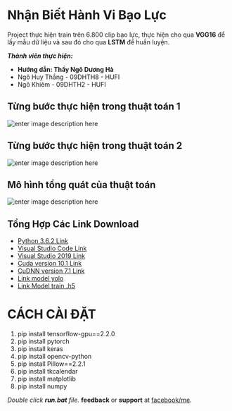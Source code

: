 # Nhận Biết Hành Vi Bạo Lực
Project thực hiện train trên 6.800 clip bạo lực, thực hiện cho qua **VGG16** để lấy mẫu dữ liệu và sau đó cho qua **LSTM** để huấn luyện. 

***Thành viên thực hiện:*** 

 - **Hướng dẫn: Thầy Ngô Dương Hà**
 - Ngô Huy Thắng - 09DHTH8 - HUFI
 - Ngô Khiêm - 09DHTH2 - HUFI
## Từng bước thực hiện trong thuật toán 1
![enter image description here](https://raw.githubusercontent.com/vietsaclo/HanhViBaoLuc/main/FileInput/Imgs/01.png)
## Từng bước thực hiện trong thuật toán 2
![enter image description here](https://raw.githubusercontent.com/vietsaclo/HanhViBaoLuc/main/FileInput/Imgs/01.png)
## Mô hình tổng quát của thuật toán
![enter image description here](https://raw.githubusercontent.com/vietsaclo/HanhViBaoLuc/main/FileInput/Imgs/02.png)
## Tổng Hợp Các Link Download
 - [Python 3.6.2 Link](https://drive.google.com/file/d/1Jw3s1YgQMn3JL9EhSOotjInrYvl_XxzO/view?usp=sharing)
 - [Visual Studio Code Link](https://drive.google.com/file/d/1sCbXBG9eRv9Zk58c-bp0m7odPLlEw2N5/view?usp=sharing)
 - [Visual Studio 2019 Link](https://drive.google.com/file/d/15hc6zX2mkiTod1af8wgYylzjBcmCjM3R/view?usp=sharing)
 - [Cuda version 10.1 Link](https://drive.google.com/file/d/1xzEbs0DKMfNISg7lsq8g9hWHCTRra1sU/view?usp=sharing)
 - [CuDNN version 7.1 Link](https://drive.google.com/file/d/18J_wtBnElscEUN4JZCnd3Yo2DudkJLBU/view?usp=sharing)
 - [Link model yolo](https://drive.google.com/file/d/1FT6l9Wg_PIwgSMWD9XaQIs-IQN4PaXiz/view?usp=sharing)
 - [Link Model train .h5](https://drive.google.com/file/d/1IJ4O3RhpdK6bL2ISW70GtO7OyhATcQIC/view?usp=sharing)

 

# CÁCH CÀI ĐẶT

 1. pip install tensorflow-gpu==2.2.0
 2. pip install pytorch
 3. pip install keras
 4. pip install opencv-python
 5. pip install Pillow==2.2.1
 6. pip install tkcalendar
 7. pip install matplotlib
 8. pip install numpy

*Double click **run.bat** file.*
**feedback** or **support** at [facebook/me](https://www.facebook.com/profile.php?id=100039855851785).

